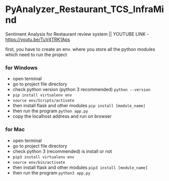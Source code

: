 # PyAnalyzer_Restaurant_TCS_InfraMind
Sentiment Analysis for Restaurant review system
|| YOUTUBE LINK - https://youtu.be/TuV4TRK1Aps

first, you have to create an env. where you store all the python modules which need to run the project

### for Windows
 - open terminal
 - go to project file directory
 - check python version (python 3 recommended) `python --version`
 - `pip install virtualenv env`
 - `source env/Scripts/activate`
 - then install flask and other modules `pip install [module_name]`
 - then run the program `python app.py`
 - copy the localhost address and run on browser

### for Mac
 - open terminal
 - go to project file directory
 - check python 3 (recommended) is install or not
 - `pip3 install virtualenv env`
 - `source env/bin/activate`
 - then install flask and other modules `pip3 install [module_name]`
 - then run the program `python3 app.py`
